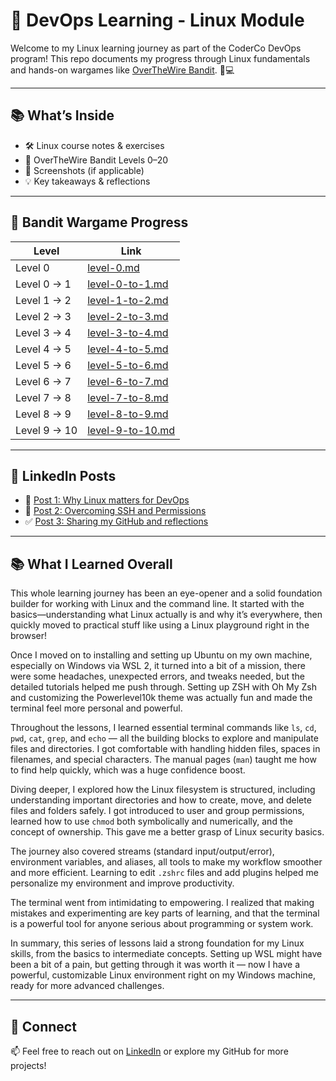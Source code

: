 # 🐧 DevOps Learning - Linux Module

Welcome to my Linux learning journey as part of the CoderCo DevOps program! This repo documents my progress through Linux fundamentals and hands-on wargames like [OverTheWire Bandit](https://overthewire.org/wargames/bandit/). 🧠💻

---

## 📚 What’s Inside

- 🛠️ Linux course notes & exercises
- 🔐 OverTheWire Bandit Levels 0–20
- 📸 Screenshots (if applicable)
- 💡 Key takeaways & reflections

---

## 🧩 Bandit Wargame Progress

| Level | Link |
|-------|------|
| Level 0 | [level-0.md](./bandit-levels/level-0.md) |
| Level 0 → 1 | [level-0-to-1.md](./bandit-levels/level-0-to-1.md) |
| Level 1 → 2 | [level-1-to-2.md](./bandit-levels/level-1-to-2.md) |
| Level 2 → 3 |  [level-2-to-3.md](./bandit-levels/level-2-to-3.md) |
| Level 3 → 4 |  [level-3-to-4.md](./bandit-levels/level-3-to-4.md) |
| Level 4 → 5 |  [level-4-to-5.md](./bandit-levels/level-4-to-5.md) |
| Level 5 → 6 |  [level-5-to-6.md](./bandit-levels/level-5-to-6.md) |
| Level 6 → 7 |  [level-6-to-7.md](./bandit-levels/level-6-to-7.md) |
| Level 7 → 8 |  [level-7-to-8.md](./bandit-levels/level-7-to-8.md) |
| Level 8 → 9 |  [level-8-to-9.md](./bandit-levels/level-8-to-9.md) |
| Level 9 → 10 |  [level-9-to-10.md](./bandit-levels/level-9-to-10.md) |
---

## 🤝 LinkedIn Posts

- 📌 [Post 1: Why Linux matters for DevOps](https://www.linkedin.com/posts/shuibjama_linux-devops-coderco-activity-7342929979615178753-w3mR?utm_source=share&utm_medium=member_desktop&rcm=ACoAAC6Hyi4BgnkHL8f4dHAmUD6L6DnX7Z0pnbg)
- 🔧 [Post 2: Overcoming SSH and Permissions](#)
- ✅ [Post 3: Sharing my GitHub and reflections](#)

---

## 📚 What I Learned Overall

This whole learning journey has been an eye-opener and a solid foundation builder for working with Linux and the command line. It started with the basics—understanding what Linux actually is and why it’s everywhere, then quickly moved to practical stuff like using a Linux playground right in the browser!

Once I moved on to installing and setting up Ubuntu on my own machine, especially on Windows via WSL 2, it turned into a bit of a mission, there were some headaches, unexpected errors, and tweaks needed, but the detailed tutorials helped me push through. Setting up ZSH with Oh My Zsh and customizing the Powerlevel10k theme was actually fun and made the terminal feel more personal and powerful.

Throughout the lessons, I learned essential terminal commands like `ls`, `cd`, `pwd`, `cat`, `grep`, and `echo` — all the building blocks to explore and manipulate files and directories. I got comfortable with handling hidden files, spaces in filenames, and special characters. The manual pages (`man`) taught me how to find help quickly, which was a huge confidence boost.

Diving deeper, I explored how the Linux filesystem is structured, including understanding important directories and how to create, move, and delete files and folders safely. I got introduced to user and group permissions, learned how to use `chmod` both symbolically and numerically, and the concept of ownership. This gave me a better grasp of Linux security basics.

The journey also covered streams (standard input/output/error), environment variables, and aliases, all tools to make my workflow smoother and more efficient. Learning to edit `.zshrc` files and add plugins helped me personalize my environment and improve productivity.

The terminal went from intimidating to empowering. I realized that making mistakes and experimenting are key parts of learning, and that the terminal is a powerful tool for anyone serious about programming or system work.

In summary, this series of lessons laid a strong foundation for my Linux skills, from the basics to intermediate concepts. Setting up WSL might have been a bit of a pain, but getting through it was worth it — now I have a powerful, customizable Linux environment right on my Windows machine, ready for more advanced challenges.

---

## 🔗 Connect

📫 Feel free to reach out on [LinkedIn](https://www.linkedin.com/in/shuibjama) or explore my GitHub for more projects!

